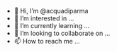 - 👋 Hi, I’m @acquadiparma
- 👀 I’m interested in ...
- 🌱 I’m currently learning ...
- 💞️ I’m looking to collaborate on ...
- 📫 How to reach me ...

<!---
acquadiparma/acquadiparma is a ✨ special ✨ repository because its `README.md` (this file) appears on your GitHub profile.
You can click the Preview link to take a look at your changes.
--->
